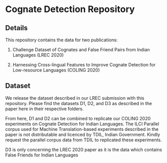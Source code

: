 # Cognate Detection Repository

## Details

This repository contains the data for two publications:

1. Challenge Dataset of Cognates and False Friend Pairs from Indian Languages (LREC 2020)

2. Harnessing Cross-lingual Features to Improve Cognate Detection for Low-resource Languages (COLING 2020)


## Dataset
We release the dataset described in our LREC submission with this repository. Please find the datasets D1, D2, and D3 as described in the paper here in their respective folders.

From here, D1 and D2 can be combined to replicate our COLING 2020 experiments on Cognate Detection for Indian Languages. The ILCI Parallel corpus used for Machine Translation-based experiments described in the paper is not distributable and licenced by TDIL, Indian Government. 
Kindly request the parallel corpus data from TDIL to replicated these experiments.

D3 is only concerning the LREC 2020 paper as it is the data which contains False Friends for Indian Languages





